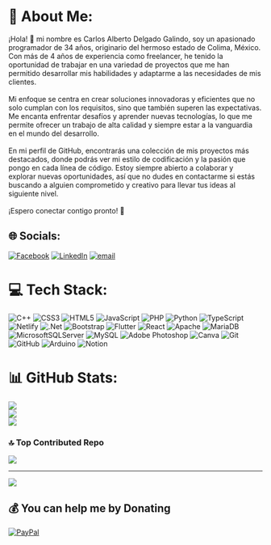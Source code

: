 # 💫 About Me:
¡Hola! 👋 mi nombre es Carlos Alberto Delgado Galindo, soy un apasionado programador de 34 años, originario del hermoso estado de Colima, México. Con más de 4 años de experiencia como freelancer, he tenido la oportunidad de trabajar en una variedad de proyectos que me han permitido desarrollar mis habilidades y adaptarme a las necesidades de mis clientes.<br><br>Mi enfoque se centra en crear soluciones innovadoras y eficientes que no solo cumplan con los requisitos, sino que también superen las expectativas. Me encanta enfrentar desafíos y aprender nuevas tecnologías, lo que me permite ofrecer un trabajo de alta calidad y siempre estar a la vanguardia en el mundo del desarrollo.<br><br>En mi perfil de GitHub, encontrarás una colección de mis proyectos más destacados, donde podrás ver mi estilo de codificación y la pasión que pongo en cada línea de código. Estoy siempre abierto a colaborar y explorar nuevas oportunidades, así que no dudes en contactarme si estás buscando a alguien comprometido y creativo para llevar tus ideas al siguiente nivel.<br><br>¡Espero conectar contigo pronto! 🚀


## 🌐 Socials:
[![Facebook](https://img.shields.io/badge/Facebook-%231877F2.svg?logo=Facebook&logoColor=white)](https://facebook.com/Carlos.Galindo09) [![LinkedIn](https://img.shields.io/badge/LinkedIn-%230077B5.svg?logo=linkedin&logoColor=white)](https://linkedin.com/in/carlos-alberto-delgado-galindo-76521929b) [![email](https://img.shields.io/badge/Email-D14836?logo=gmail&logoColor=white)](mailto:carlosgalindosdt@gmail.com) 

# 💻 Tech Stack:
![C++](https://img.shields.io/badge/c++-%2300599C.svg?style=for-the-badge&logo=c%2B%2B&logoColor=white) ![CSS3](https://img.shields.io/badge/css3-%231572B6.svg?style=for-the-badge&logo=css3&logoColor=white) ![HTML5](https://img.shields.io/badge/html5-%23E34F26.svg?style=for-the-badge&logo=html5&logoColor=white) ![JavaScript](https://img.shields.io/badge/javascript-%23323330.svg?style=for-the-badge&logo=javascript&logoColor=%23F7DF1E) ![PHP](https://img.shields.io/badge/php-%23777BB4.svg?style=for-the-badge&logo=php&logoColor=white) ![Python](https://img.shields.io/badge/python-3670A0?style=for-the-badge&logo=python&logoColor=ffdd54) ![TypeScript](https://img.shields.io/badge/typescript-%23007ACC.svg?style=for-the-badge&logo=typescript&logoColor=white) ![Netlify](https://img.shields.io/badge/netlify-%23000000.svg?style=for-the-badge&logo=netlify&logoColor=#00C7B7) ![.Net](https://img.shields.io/badge/.NET-5C2D91?style=for-the-badge&logo=.net&logoColor=white) ![Bootstrap](https://img.shields.io/badge/bootstrap-%238511FA.svg?style=for-the-badge&logo=bootstrap&logoColor=white) ![Flutter](https://img.shields.io/badge/Flutter-%2302569B.svg?style=for-the-badge&logo=Flutter&logoColor=white) ![React](https://img.shields.io/badge/react-%2320232a.svg?style=for-the-badge&logo=react&logoColor=%2361DAFB) ![Apache](https://img.shields.io/badge/apache-%23D42029.svg?style=for-the-badge&logo=apache&logoColor=white) ![MariaDB](https://img.shields.io/badge/MariaDB-003545?style=for-the-badge&logo=mariadb&logoColor=white) ![MicrosoftSQLServer](https://img.shields.io/badge/Microsoft%20SQL%20Server-CC2927?style=for-the-badge&logo=microsoft%20sql%20server&logoColor=white) ![MySQL](https://img.shields.io/badge/mysql-4479A1.svg?style=for-the-badge&logo=mysql&logoColor=white) ![Adobe Photoshop](https://img.shields.io/badge/adobe%20photoshop-%2331A8FF.svg?style=for-the-badge&logo=adobe%20photoshop&logoColor=white) ![Canva](https://img.shields.io/badge/Canva-%2300C4CC.svg?style=for-the-badge&logo=Canva&logoColor=white) ![Git](https://img.shields.io/badge/git-%23F05033.svg?style=for-the-badge&logo=git&logoColor=white) ![GitHub](https://img.shields.io/badge/github-%23121011.svg?style=for-the-badge&logo=github&logoColor=white) ![Arduino](https://img.shields.io/badge/-Arduino-00979D?style=for-the-badge&logo=Arduino&logoColor=white) ![Notion](https://img.shields.io/badge/Notion-%23000000.svg?style=for-the-badge&logo=notion&logoColor=white)
# 📊 GitHub Stats:
![](https://github-readme-stats.vercel.app/api?username=CarlosADGalindo09&theme=one_dark_pro&hide_border=false&include_all_commits=false&count_private=false)<br/>
![](https://github-readme-streak-stats.herokuapp.com/?user=CarlosADGalindo09&theme=one_dark_pro&hide_border=false)<br/>
![](https://github-readme-stats.vercel.app/api/top-langs/?username=CarlosADGalindo09&theme=one_dark_pro&hide_border=false&include_all_commits=false&count_private=false&layout=compact)

### 🔝 Top Contributed Repo
![](https://github-contributor-stats.vercel.app/api?username=CarlosADGalindo09&limit=5&theme=dark&combine_all_yearly_contributions=true)

---
[![](https://visitcount.itsvg.in/api?id=CarlosADGalindo09&icon=0&color=0)](https://visitcount.itsvg.in)

  ## 💰 You can help me by Donating
  [![PayPal](https://img.shields.io/badge/PayPal-00457C?style=for-the-badge&logo=paypal&logoColor=white)](https://paypal.me/carlos.galindo09@hotmail.com) 

  
<!-- Proudly created with GPRM ( https://gprm.itsvg.in ) -->
